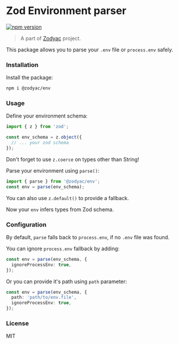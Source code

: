 # Zod Environment parser

[![npm version](https://badge.fury.io/js/%40zodyac%2Fenv.svg)](https://badge.fury.io/js/%40zodyac%2Fenv)

> A part of [Zodyac](https://npmjs.com/org/zodyac) project.

This package allows you to parse your ```.env``` file or ```process.env``` safely.

### Installation
Install the package:

```bash
npm i @zodyac/env
 ```

### Usage
Define your environment schema:
```typescript
import { z } from 'zod';

const env_schema = z.object({
  // ... your zod schema
});
```
Don't forget to use ``` z.coerce ``` on types other than String!

Parse your environment using ```parse()```:

```typescript
import { parse } from '@zodyac/env';
const env = parse(env_schema);
```

You can also use ```z.default()``` to provide a fallback.


Now your ```env``` infers types from Zod schema.

### Configuration
By default, ```parse``` falls back to ```process.env```, if no ```.env``` file was found.

You can ignore ```process.env``` fallback by adding:
```typescript
const env = parse(env_schema, {
  ignoreProcessEnv: true,
});
```

Or you can provide it's path using ```path``` parameter:

```typescript
const env = parse(env_schema, {
  path: 'path/to/env.file',
  ignoreProcessEnv: true,
});
```

### License
MIT
